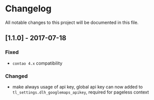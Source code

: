 # Changelog
All notable changes to this project will be documented in this file.

## [1.1.0] - 2017-07-18

### Fixed
- `contao 4.x` compatibility
 
### Changed

- make always usage of api key, global api key can now added to `tl_settings.dlh_googlemaps_apikey`, required for pageless context
